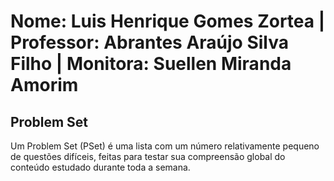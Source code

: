 # Nome: Luis Henrique Gomes Zortea | Professor: Abrantes Araújo Silva Filho | Monitora: Suellen Miranda Amorim

## Problem Set
Um Problem Set (PSet) é uma lista com um número relativamente pequeno de questões difíceis, feitas para testar sua compreensão global do conteúdo estudado durante toda a semana.
